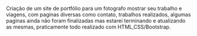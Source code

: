Criação de um site de portfólio para um fotografo mostrar seu trabalho e viagens, com paginas diversas como contato, trabalhos realizados, algumas paginas ainda não foram finalizadas mas estarei terminando e atualizando as mesmas, praticamente todo realizado com HTML,CSS/Bootstrap.
